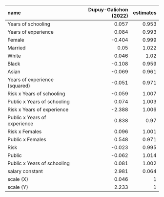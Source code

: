 | name                          |   Dupuy-Galichon (2022) |   estimates |
|:------------------------------|------------------------:|------------:|
| Years of schooling            |                   0.057 |       0.953 |
| Years of experience           |                   0.084 |       0.993 |
| Female                        |                  -0.404 |       0.999 |
| Married                       |                   0.05  |       1.022 |
| White                         |                   0.046 |       1.02  |
| Black                         |                  -0.108 |       0.959 |
| Asian                         |                  -0.069 |       0.961 |
| Years of experience (squared) |                  -0.051 |       0.971 |
| Risk x Years of schooling     |                  -0.059 |       1.007 |
| Public x Years of schooling   |                   0.074 |       1.003 |
| Risk x Years of experience    |                  -2.388 |       1.006 |
| Public x Years of experience  |                   0.838 |       0.97  |
| Risk x Females                |                   0.096 |       1.001 |
| Public x Females              |                   0.548 |       0.971 |
| Risk                          |                  -0.023 |       0.995 |
| Public                        |                  -0.062 |       1.014 |
| Public x Years of schooling   |                   0.081 |       1.002 |
| salary constant               |                   2.981 |       0.064 |
| scale (X)                     |                   0.046 |       1     |
| scale (Y)                     |                   2.233 |       1     |